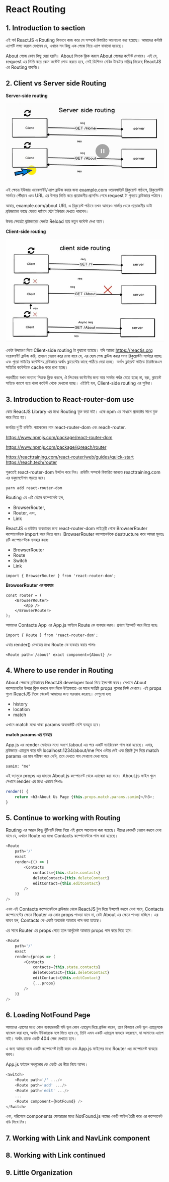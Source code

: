# React Routing

## 1. Introduction to section

এই পর্ব ReactJS এ Routing কিভাবে কাজ করে সে সম্পর্কে বিস্তারিত আলোচনা করা হয়েছে। আমাদের কন্টাক্ট এ্যাপটি লক্ষ্য করলে দেখবেন যে, এখানে সব কিছু এক পেজে নিয়ে এ্যাপ বানানো হয়েছে।

About পেজে কোন কিছু দেয়া হয়নি। About লিংকে ক্লিক করলে About পেজের কন্টেন্ট দেখাবে। এই যে, request এর ভিত্তি করে কোন কন্টেন্ট লোড করতে হবে, সেই ডিশিসন মেকিং টাস্কটার দায়িত্ব নিয়েছে ReactJS এর Routing বাবাজি।



## 2. Client vs Server side Routing

**Server-side routing**

![Server-side Routing](https://github.com/manzurahmed/reactjs/blob/master/server-side-routing.jpg)

এই ক্ষেত্রে ইউজার ওয়েবসাইট/এ্যাপ ব্রাউজ করার জন্য example.com ওয়েবসাইটে রিকুয়েস্ট পাঠালে, রিকুয়েস্টটা সার্ভারে পৌঁছাবে এবং URL এর উপরে ভিত্তি করে প্রয়োজনীয় প্রসেসিং শেষে request টা পুনরায় ব্রাউজারে পাঠাবে।

আবার, example.com/about URL এ রিকুয়েস্ট পাঠাবে তখন আবারও সার্ভার থেকে প্রয়োজনীয় ডাটা ব্রাউজারের কাছে ফেরত পাঠাবে যেটা ইউজার দেখতে পারবেন।

উভয় ক্ষেত্রেই ব্রাউজারের পেজটা Reload হয়ে নতুন কন্টেন্ট দেখা যাবে।

**Client-side routing**

![Client-side Routing](https://github.com/manzurahmed/reactjs/blob/master/client-side-routing.jpg)

একটা উদাহরণ দিয়ে Client-side routing টা বুঝানো হয়েছে। যদি আমরা https://reactjs.org ওয়েবসাইট ব্রাউজ করি, তাহলে খেয়াল করে দেখা যাবে যে, এর হোম পেজ ব্রাউজ করার সময় রিকুয়েস্টটা সার্ভারে যাচ্ছে এবং পুরো সাইটের কন্টেন্টসহ ব্রাউজারে অর্থাৎ ক্লায়েন্টের কাছে পাঠিয়ে দেয়া হচ্ছে। অর্থাৎ ক্লায়েন্ট সাইডে রিয়াক্টজেএস সাইটের কন্টেন্টকে cache করে রাখা হচ্ছে।

পরবর্তীতে যখন অন্যান্য লিংকে ক্লিক করলে, ঐ লিংকের কন্টেন্টের জন্য আর সার্ভার পর্যন্ত যেতে হচ্ছে না, বরং, ক্লায়েন্ট সাইডে ক্যাশে হয়ে থাকা কন্টেন্ট থেকে দেখানো হচ্ছে। এইটাই হল, Client-side routing এর সুবিধা।

## 3. Introduction to React-router-dom use

কোর ReactJS Library এর মধ্যে Routing যুক্ত করা নাই। একে npm এর মাধ্যমে প্রজেক্টের সাথে যুক্ত করে নিতে হয়।

জনপ্রিয় দু'টি রাউটিং প্যাকেজের নাম react-router-dom এবং reach-router.

https://www.npmjs.com/package/react-router-dom 

https://www.npmjs.com/package/@reach/router

https://reacttraining.com/react-router/web/guides/quick-start
https://reach.tech/router

শুরুতেই react-router-dom ইন্সটল করে নিব। রাউটিং সম্পর্কে বিস্তারিত জানতে reacttraining.com এর ডকুমেন্টেশন পড়তে হবে।

```
yarn add react-router-dom
```

Routing এর ৩টি মেইন কম্পোনেন্ট হল,
- BrowserRouter,
- Router, এবং,
- Link

ReactJS এ রাউটার ব্যবহারের জন্য react-router-dom লাইব্রেরী থেকে BrowserRouter কম্পোনেন্টকে import করে নিতে হবে। BrowserRouter কম্পোনেন্টকে destructure করে আমরা মূলতঃ ৪টি কম্পোনেন্টকে ব্যবহার করবঃ

- BrowserRouter
- Route
- Switch
- Link

```
import { BrowserRouter } from 'react-router-dom';
```

**BrowserRouter এর ব্যবহার**

```
const router = (
	<BrowserRouter>
		<App />
	</BrowserRouter>
);
```

আমাদের Contacts App এর App.js ফাইলে Route কে ব্যবহার করব। প্রথমে ইম্পোর্ট করে নিতে হবেঃ

```
import { Route } from 'react-router-dom';
```

এবার render() মেথডের মধ্যে Route কে ব্যবহার করার পালাঃ

```
<Route path='/about' exact component={About} />
```

## 4. Where to use render in Routing

About পেজকে ব্রাউজারের ReactJS developer tool দিয়ে ইন্সপেক্ট করব। সেখানে About কম্পোনেন্টের উপরে ক্লিক করলে ডান দিকে উইন্ডোতে এর সাথে সংশ্লিষ্ট props গুলোর লিস্ট দেখাবে। এই props গুলো  ReactJS নিজে থেকেই আমাদের জন্য সরবরাহ করেছে। সেগুলো হলঃ

- history
- location
- match

এখানে match মধ্যে থাকা params অবজেক্টটি বেশি ব্যবহৃত হবে।

**match params এর ব্যবহার**

App.js এর render মেথডের মধ্যে <Route path='/about/:samim' component={About} /> অংশে /about এর পরে একটি ভ্যারিয়েবল পাস করা হয়েছে। এবার, ব্রাউজারে এ্যাড্রেস বারে যদি localhost:1234/about/me লিখে এন্টার দেই এবং রিয়াক্ট টুল দিয়ে match params এর মান পরীক্ষা করে দেখি, তবে দেখতে পাব সেখানো দেখা যাবেঃ
```
samim: "me"
```

এই ভ্যালুকে props এর মাধ্যমে About.js কম্পোনেন্ট থেকে এ্যাক্সেস করা যাবে। About.js ফাইল খুলে সেখানে render এর মধ্যে এভাবে লিখবঃ

```js
render() {
	return <h3>About Us Page {this.props.match.params.samim}</h3>;
}
```

## 5. Continue to working with Routing

Routing এর আরও কিছু খুঁটিনাটি বিষয় নিয়ে এই ক্লাসে আলোচনা করা হয়েছে। নীচের কোডটি খেয়াল করলে দেখা যাবে যে, এখানে Route এর মধ্যে Contacts কম্পোনেন্টকে পাস করা হয়েছে।

```js
<Route
	path='/'
	exact
	render={() => (
		<Contacts
			contacts={this.state.contacts}
			deleteContact={this.deleteContact}
			editContact={this.editContact}
		/>
	)}
/>
```

এখন এই Contacts কম্পোনেন্টকে ব্রাউজার থেকে ReactJS টুল দিয়ে ইন্সপেক্ট করলে দেখা যাবে, Contacts কম্পোনেন্টের ক্ষেত্রে Router এর কোন props পাওয়া যাবে না, যেটা About এর ক্ষেত্রে পাওয়া যাচ্ছিল। এর কারণ হল, Contacts কে একটি অবজেক্ট আকারে পাস করা হয়েছে।

এর সাথে Router এর props পেতে হলে আর্গুমেন্ট আকারে props পাস করে দিতে হবে।

```js
<Route
	path='/'
	exact
	render={props => (
		<Contacts
			contacts={this.state.contacts}
			deleteContact={this.deleteContact}
			editContact={this.editContact}
			{...props}
		/>
	)}
/>
```

## 6. Loading NotFound Page

আমাদের এ্যাপের মধ্যে কোন ব্যবহারকারী যদি ভুল কোন এ্যাড্রেস দিয়ে ব্রাউজ করেন, তবে কিভাবে কেউ ভুল এ্যাড্রেসকে হ্যান্ডেল করা হবে, অর্থাৎ ইউজারকে বলে দিতে হবে যে, তিনি এমন একটি এ্যাড্রেস ব্যবহার করেছেন, যা আমাদের এ্যাপে নাই। অর্থাৎ তাকে একটি 404 পেজ দেখাতে হবে।

এ জন্য আমরা <NotFound/> নামে একটি কম্পোনেন্ট তৈরী করব এবং App.js ফাইলের মধ্যে Router এর <Switch></Switch> কম্পোনেন্ট ব্যবহার করব।

App.js ফাইলে সবগুলোর <Route /> কে একটি <Switch> এর নীচে নিয়ে আসব।

```js
<Switch>
	<Route path='/' .../>
	<Route path='add' .../>
	<Route path='edit' .../>
	...
	<Route component={NotFound} />
</Switch>
```

এবং, পরিশেষে components ফোল্ডারের মধ্যে NotFound.js নামের একটি ফাইল তৈরী করে এর কম্পোনেন্ট বডি লিখে নিব।

## 7. Working with Link and NavLink component

## 8. Working with Link continued

## 9. Little Organization
